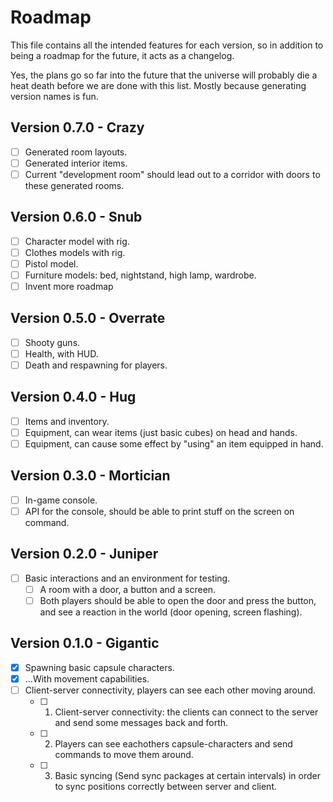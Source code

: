 Roadmap
=======
This file contains all the intended features for each version, so in addition to being a roadmap for the future, it acts as a changelog.

Yes, the plans go so far into the future that the universe will probably die a heat death before we are done with this list. Mostly because generating version names is fun.

Version 0.7.0 - Crazy
---------------------
- [ ] Generated room layouts.
- [ ] Generated interior items.
- [ ] Current "development room" should lead out to a corridor with doors to these generated rooms.

Version 0.6.0 - Snub
--------------------
- [ ] Character model with rig.
- [ ] Clothes models with rig.
- [ ] Pistol model.
- [ ] Furniture models: bed, nightstand, high lamp, wardrobe.
- [ ] Invent more roadmap

Version 0.5.0 - Overrate
------------------------
- [ ] Shooty guns.
- [ ] Health, with HUD.
- [ ] Death and respawning for players.

Version 0.4.0 - Hug
-------------------
- [ ] Items and inventory.
- [ ] Equipment, can wear items (just basic cubes) on head and hands.
- [ ] Equipment, can cause some effect by "using" an item equipped in hand.

Version 0.3.0 - Mortician
-------------------------
- [ ] In-game console.
- [ ] API for the console, should be able to print stuff on the screen on command.

Version 0.2.0 - Juniper
-----------------------
- [ ] Basic interactions and an environment for testing.
  - [ ] A room with a door, a button and a screen.
  - [ ] Both players should be able to open the door and press the button, and see a reaction in the world (door opening, screen flashing).

Version 0.1.0 - Gigantic
------------------------
- [x] Spawning basic capsule characters.
- [x] ...With movement capabilities.
- [ ] Client-server connectivity, players can see each other moving around.
  - [ ] 1. Client-server connectivity: the clients can connect to the server and send some messages back and forth.
  - [ ] 2. Players can see eachothers capsule-characters and send commands to move them around.
  - [ ] 3. Basic syncing (Send sync packages at certain intervals) in order to sync positions correctly between server and client.

